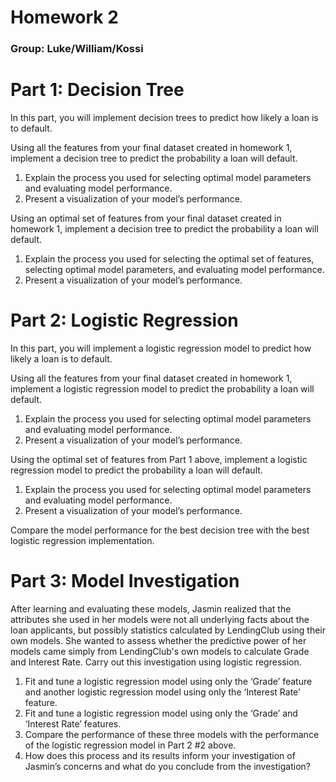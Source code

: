 # Homework 2
### Group: Luke/William/Kossi

# Part 1: Decision Tree  

In this part, you will implement decision trees to predict how likely a loan is to default. 

Using all the features from your final dataset created in homework 1, implement a decision tree to predict the probability a loan will default.
1. Explain the process you used for selecting optimal model parameters and evaluating model performance.
2. Present a visualization of your model’s performance.

Using an optimal set of features from your final dataset created in homework 1,
implement a decision tree to predict the probability a loan will default.
1. Explain the process you used for selecting the optimal set of features, selecting
optimal model parameters, and evaluating model performance.
2. Present a visualization of your model’s performance.

# Part 2: Logistic Regression

In this part, you will implement a logistic regression model to predict how likely a loan is to default. 

Using all the features from your final dataset created in homework 1, implement a logistic regression model to predict the probability a loan will default.
1. Explain the process you used for selecting optimal model parameters and evaluating model performance.
2. Present a visualization of your model’s performance.

Using the optimal set of features from Part 1 above, implement a logistic regression
model to predict the probability a loan will default.
1. Explain the process you used for selecting optimal model parameters and
evaluating model performance.
2. Present a visualization of your model’s performance.
 
Compare the model performance for the best decision tree with the best logistic regression implementation.

# Part 3: Model Investigation

After learning and evaluating these models, Jasmin realized that the attributes she used in her models were not all underlying facts about the loan applicants, but possibly statistics calculated by LendingClub using their own models. She wanted to assess whether the predictive power of
her models came simply from LendingClub's own models to calculate Grade and Interest Rate. Carry out this investigation using logistic regression. 

1. Fit and tune a logistic regression model using only the ‘Grade’ feature and another logistic regression model using only the ‘Interest Rate’ feature.
2. Fit and tune a logistic regression model using only the ‘Grade’ and ‘Interest Rate’ features.
3. Compare the performance of these three models with the performance of the logistic regression model in Part 2 #2 above.
4. How does this process and its results inform your investigation of Jasmin’s concerns and what do you conclude from the investigation?